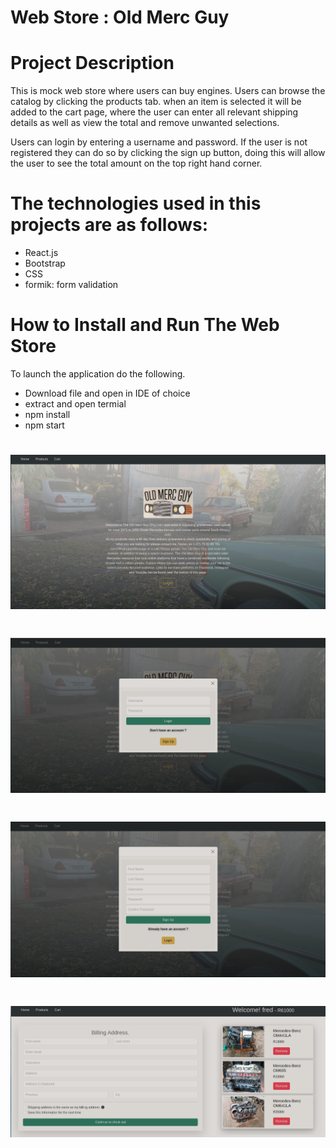 # **Web Store : Old Merc Guy**

# **Project Description**

This is mock web store where users can buy engines.
Users can browse the catalog by clicking the products tab.
when an item is selected it will be added to the cart page, where the user can enter all relevant shipping details as well as view the  total and remove unwanted selections.

Users can login by entering a username and password. If the user is not registered they can do so by clicking the sign up button,
doing this will allow the user to see the total amount on the top right hand corner.


# The technologies used in this projects are as follows:
* React.js
* Bootstrap
* CSS
* formik: form validation

# **How to Install and Run The Web Store**

To launch the application do the following.
* Download file and open in IDE of choice
* extract and open termial
* npm install
* npm start
  
# ![Alt text](Old_MercGuy.png)
# ![Alt text](Old_MercGuyLogin.png)
# ![Alt text](Old_MercGuySignUp.png)
# ![Alt text](Old_MercGuyR.png)
